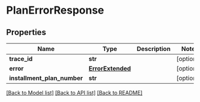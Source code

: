 # PlanErrorResponse


## Properties
Name | Type | Description | Notes
------------ | ------------- | ------------- | -------------
**trace_id** | **str** |  | [optional] 
**error** | [**ErrorExtended**](ErrorExtended.md) |  | [optional] 
**installment_plan_number** | **str** |  | [optional] 

[[Back to Model list]](../README.md#documentation-for-models) [[Back to API list]](../README.md#documentation-for-api-endpoints) [[Back to README]](../README.md)


